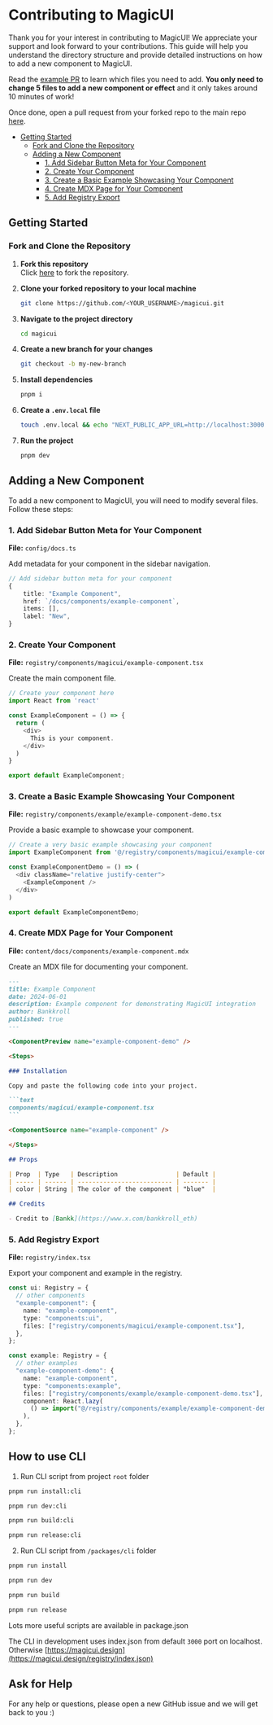 # Contributing to MagicUI

Thank you for your interest in contributing to MagicUI! We appreciate your support and look forward to your contributions. This guide will help you understand the directory structure and provide detailed instructions on how to add a new component to MagicUI.

Read the [example PR](https://github.com/magicuidesign/magicui/pull/12) to learn which files you need to add. **You only need to change 5 files to add a new component or effect** and it only takes around 10 minutes of work!

Once done, open a pull request from your forked repo to the main repo [here](https://github.com/magicuidesign/magicui/compare).

- [Getting Started](#getting-started)
  - [Fork and Clone the Repository](#fork-and-clone-the-repository)
  - [Adding a New Component](#adding-a-new-component)
    - [1. Add Sidebar Button Meta for Your Component](#1-add-sidebar-button-meta-for-your-component)
    - [2. Create Your Component](#2-create-your-component)
    - [3. Create a Basic Example Showcasing Your Component](#3-create-a-basic-example-showcasing-your-component)
    - [4. Create MDX Page for Your Component](#4-create-mdx-page-for-your-component)
    - [5. Add Registry Export](#5-add-registry-export)

## Getting Started

### Fork and Clone the Repository

1. **Fork this repository**  
   Click [here](https://github.com/magicuidesign/magicui/fork) to fork the repository.

2. **Clone your forked repository to your local machine**

   ```bash
   git clone https://github.com/<YOUR_USERNAME>/magicui.git
   ```

3. **Navigate to the project directory**

   ```bash
   cd magicui
   ```

4. **Create a new branch for your changes**

   ```bash
   git checkout -b my-new-branch
   ```

5. **Install dependencies**

   ```bash
   pnpm i
   ```

6. **Create a `.env.local` file**

   ```bash
   touch .env.local && echo "NEXT_PUBLIC_APP_URL=http://localhost:3000" > .env.local
   ```

7. **Run the project**
   ```bash
   pnpm dev
   ```

## Adding a New Component

To add a new component to MagicUI, you will need to modify several files. Follow these steps:

### 1. Add Sidebar Button Meta for Your Component

**File:** `config/docs.ts`

Add metadata for your component in the sidebar navigation.

```typescript
// Add sidebar button meta for your component
{
    title: "Example Component",
    href: `/docs/components/example-component`,
    items: [],
    label: "New",
}
```

### 2. Create Your Component

**File:** `registry/components/magicui/example-component.tsx`

Create the main component file.

```typescript
// Create your component here
import React from 'react'

const ExampleComponent = () => {
  return (
    <div>
      This is your component.
    </div>
  )
}

export default ExampleComponent;
```

### 3. Create a Basic Example Showcasing Your Component

**File:** `registry/components/example/example-component-demo.tsx`

Provide a basic example to showcase your component.

```typescript
// Create a very basic example showcasing your component
import ExampleComponent from '@/registry/components/magicui/example-component'

const ExampleComponentDemo = () => (
  <div className="relative justify-center">
    <ExampleComponent />
  </div>
)

export default ExampleComponentDemo;
```

### 4. Create MDX Page for Your Component

**File:** `content/docs/components/example-component.mdx`

Create an MDX file for documenting your component.

````md
---
title: Example Component
date: 2024-06-01
description: Example component for demonstrating MagicUI integration
author: Bankkroll
published: true
---

<ComponentPreview name="example-component-demo" />

<Steps>

### Installation

Copy and paste the following code into your project.

```text
components/magicui/example-component.tsx
```

<ComponentSource name="example-component" />

</Steps>

## Props

| Prop  | Type   | Description                | Default |
| ----- | ------ | -------------------------- | ------- |
| color | String | The color of the component | "blue"  |

## Credits

- Credit to [Bankk](https://www.x.com/bankkroll_eth)
````

### 5. Add Registry Export

**File:** `registry/index.tsx`

Export your component and example in the registry.

```typescript
const ui: Registry = {
  // other components
  "example-component": {
    name: "example-component",
    type: "components:ui",
    files: ["registry/components/magicui/example-component.tsx"],
  },
};

const example: Registry = {
  // other examples
  "example-component-demo": {
    name: "example-component",
    type: "components:example",
    files: ["registry/components/example/example-component-demo.tsx"],
    component: React.lazy(
      () => import("@/registry/components/example/example-component-demo"),
    ),
  },
};
```

## How to use CLI

1. Run CLI script from project `root` folder

```bash
pnpm run install:cli
```

```bash
pnpm run dev:cli
```

```bash
pnpm run build:cli
```

```bash
pnpm run release:cli
```

2. Run CLI script from `/packages/cli` folder

```bash
pnpm run install
```

```bash
pnpm run dev
```

```bash
pnpm run build
```

```bash
pnpm run release
```

Lots more useful scripts are available in package.json

The CLI in development uses index.json from default `3000` port on localhost. Otherwise [https://magicui.design](https://magicui.design/registry/index.json)

## Ask for Help

For any help or questions, please open a new GitHub issue and we will get back to you :)
